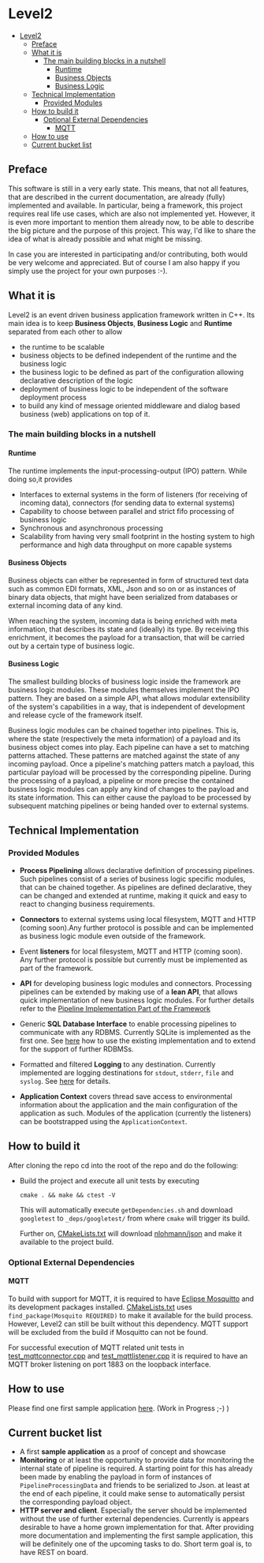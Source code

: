 # Level2
- [Level2](#level2)
  - [Preface](#preface)
  - [What it is](#what-it-is)
    - [The main building blocks in a nutshell](#the-main-building-blocks-in-a-nutshell)
      - [Runtime](#runtime)
      - [Business Objects](#business-objects)
      - [Business Logic](#business-logic)
  - [Technical Implementation](#technical-implementation)
    - [Provided Modules](#provided-modules)
  - [How to build it](#how-to-build-it)
    - [Optional External Dependencies](#optional-external-dependencies)
      - [MQTT](#mqtt)
  - [How to use](#how-to-use)
  - [Current bucket list](#current-bucket-list)

## Preface

This software is still in a very early state. This means, that not all features, that are described in the current documentation, are already (fully) implemented and available. In particular, being a framework, this project requires real life use cases, which are also not implemented yet. However, it is even more important to mention them already now, to be able to describe the big picture and the purpose of this project. This way, I'd like to share the idea of what is already possible and what might be missing.

In case you are interested in participating and/or contributing, both would be very welcome and appreciated. But of course I am also happy if you simply use the project for your own purposes :-).

## What it is

Level2 is an event driven business application framework written in C++. Its main idea is to keep **Business Objects**, **Business Logic** and **Runtime** separated from each other to allow

- the runtime to be scalable
- business objects to be defined independent of the runtime and the business logic
- the business logic to be defined as part of the configuration allowing declarative description of the logic
- deployment of business logic to be independent of the software deployment process
- to build any kind of message oriented middleware and dialog based business (web) applications on top of it.

### The main building blocks in a nutshell

#### Runtime

The runtime implements the input-processing-output (IPO) pattern. While doing so,it provides

- Interfaces to external systems in the form of listeners (for receiving of incoming data), connectors (for sending data to external systems)
- Capability to choose between parallel and strict fifo processing of business logic
- Synchronous and asynchronous processing
- Scalability from having very small footprint in the hosting system to high performance and high data throughput on more capable systems

#### Business Objects

Business objects can either be represented in form of structured text data such as common EDI formats, XML, Json and so on or as instances of binary data objects, that might have been serialized from databases or external incoming data of any kind.

When reaching the system, incoming data is being enriched with meta information, that describes its state and (ideally) its type. By receiving this enrichment, it becomes the payload for a transaction, that will be carried out by a certain type of business logic.

#### Business Logic

The smallest building blocks of business logic inside the framework are business logic modules. These modules themselves implement the IPO pattern. They are based on a simple API, what allows modular extensibility of the system's capabilities in a way, that is independent of development and release cycle of the framework itself.

Business logic modules can be chained together into pipelines. This is, where the state (respectively the meta information) of a payload and its business object comes into play. Each pipeline can have a set to matching patterns attached. These patterns are matched against the state of any incoming payload. Once a pipeline's matching patters match a payload, this particular payload will be processed by the corresponding pipeline. During the processing of a payload, a pipeline or more precise the contained business logic modules can apply any kind of changes to the payload and its state information. This can either cause the payload to be processed by subsequent matching pipelines or being handed over to external systems.

## Technical Implementation

### Provided Modules

- **Process Pipelining** allows declarative definition of processing pipelines. Such pipelines consist of a series of business logic specific modules, that can be chained together. As pipelines are defined declarative, they can be changed and extended at runtime, making it quick and easy to react to changing business requirements.
  
- **Connectors** to external systems using local filesystem, MQTT and HTTP (coming soon).Any further protocol is possible and can be implemented as business logic module even outside of the framework.

- Event **listeners** for local filesystem, MQTT and HTTP (coming soon). Any further protocol is possible but currently must be implemented as part of the framework.

- **API** for developing business logic modules and connectors. Processing pipelines can be extended by making use of a **lean API**, that allows quick implementation of new business logic modules. For further details refer to the [Pipeline Implementation Part of the Framework](./framework/src/pipeline/README.md)

- Generic **SQL Database Interface** to enable processing pipelines to communicate with any RDBMS. Currently SQLite is implemented as the first one. See [here](./framework/src/dbinterface/README.md) how to use the existing implementation and to extend for the support of further RDBMSs.

- Formatted and filtered **Logging** to any destination. Currently implemented are logging destinations for `stdout`, `stderr`, `file` and `syslog`. See [here](./framework/src/logger/README.md) for details.

- **Application Context** covers thread save access to environmental information about the application and the main configuration of the application as such. Modules of the application (currently the listeners) can be bootstrapped using the `ApplicationContext`.

## How to build it

After cloning the repo cd into the root of the repo and do the following:

- Build the project and execute all unit tests by executing
  
    `cmake . && make && ctest -V`

    This will automatically execute `getDependencies.sh` and download  `googletest` to `_deps/googletest/` from where `cmake`  will trigger its build.

    Further on, [CMakeLists.txt](./CMakeLists.txt) will download [nlohmann/json](https://github.com/nlohmann/json) and make it available to the project build.


### Optional External Dependencies

#### MQTT

To build with support for MQTT, it is required to have [Eclipse Mosquitto](https://mosquitto.org/) and its development packages installed. [CMakeLists.txt](./framework/CMakeLists.txt) uses `find_package(Mosquito REQUIRED)` to make it available for the build process. However, Level2 can still be built without this dependency. MQTT support will be excluded from the build if Mosquitto can not be found.

For successful execution of MQTT related unit tests in [test_mqttconnector.cpp](./framework/tests/test_mqttconnector.cpp) and [test_mqttlistener.cpp](./framework/tests/test_mqttlistener.cpp) it is required to have an MQTT broker listening on port 1883 on the loopback interface.

## How to use

Please find one first sample application [here](./sampleApplications/README.md). (Work in Progress ;-) )

## Current bucket list

- A first **sample application** as a proof of concept and showcase
- **Monitoring** or at least the opportunity to provide data for monitoring the internal state of pipeline is required. A starting point for this has already been made by enabling the payload in form of instances of `PipelineProcessingData` and friends to be serialized to Json. at least at the end of each pipeline, it could make sense to automatically persist the corresponding payload object.
- **HTTP server and client**. Especially the server should be implemented without the use of further external dependencies. Currently is appears desirable to have a home grown implementation for that. After providing more documentation and implementing the first sample application, this will be definitely one of the upcoming tasks to do. Short term goal is, to have REST on board.

